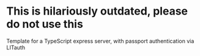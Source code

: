 # This is hilariously outdated, please do not use this

Template for a TypeScript express server, with passport authentication via LITauth
